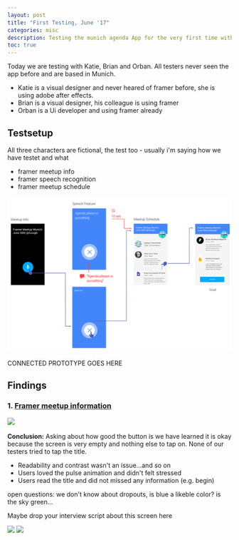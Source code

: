 ```yaml
---
layout: post
title: "First Testing, June '17"
categories: misc
description: Testing the munich agenda App for the very first time with 3 testers in a company environment.
toc: true
---
```


Today we are testing with Katie, Brian and Orban. All testers never seen the app before and are based in Munich.

* Katie is a visual designer and never heared of framer before, she is using adobe after effects.
* Brian is a visual designer, his colleague is using framer
* Orban is a Ui developer and using framer already

## Testsetup

All three characters are fictional, the test too - usually i'm saying how we have testet and what

* framer meetup info
* framer speech recognition
* framer meetup schedule

<img src="/materials/framer-app-flow.png" class="imgfit"/> 

CONNECTED PROTOTYPE GOES HERE

## Findings 

### 1. [Framer meetup information](https://marieschweiz.github.io/ixd-documentation/#meetup-information)

<img src="../../../../materials/Meetupintro.gif" class="imgright"/>

**Conclusion:** Asking about how good the button is we have learned it is okay because the screen is very empty and nothing else to tap on. None of our testers tried to tap the title.

* Readability and contrast wasn't an issue...and so on
* Users loved the pulse animation and didn't felt stressed
* Users read the title and did not missed any information (e.g. begin)

open questions: we don't know about dropouts, is blue a likeble color? is the sky green...

Maybe drop your interview script about this screen here

<img src="https://marieschweiz.github.io/ixd-documentation/materials/testing-example.jpg" class="imgleft"/> 

<img src="https://marieschweiz.github.io/ixd-documentation/materials/Meetupintro-analysis.png" class="imgright"/>

